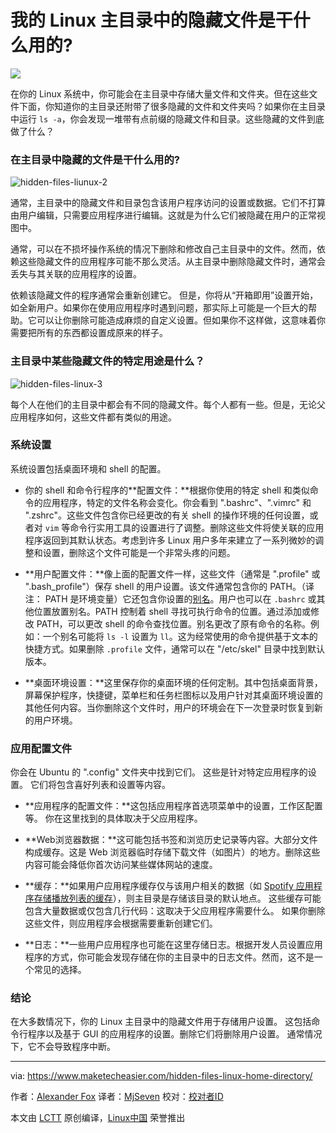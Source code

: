 我的 Linux 主目录中的隐藏文件是干什么用的?
======

![](https://www.maketecheasier.com/assets/uploads/2017/06/hidden-files-linux-hero.png)

在你的 Linux 系统中，你可能会在主目录中存储大量文件和文件夹。但在这些文件下面，你知道你的主目录还附带了很多隐藏的文件和文件夹吗？如果你在主目录中运行 `ls -a`，你会发现一堆带有点前缀的隐藏文件和目录。这些隐藏的文件到底做了什么？

### 在主目录中隐藏的文件是干什么用的?

![hidden-files-liunux-2][1]

通常，主目录中的隐藏文件和目录包含该用户程序访问的设置或数据。它们不打算由用户编辑，只需要应用程序进行编辑。这就是为什么它们被隐藏在用户的正常视图中。

通常，可以在不损坏操作系统的情况下删除和修改自己主目录中的文件。然而，依赖这些隐藏文件的应用程序可能不那么灵活。从主目录中删除隐藏文件时，通常会丢失与其关联的应用程序的设置。

依赖该隐藏文件的程序通常会重新创建它。 但是，你将从“开箱即用”设置开始，如全新用户。如果你在使用应用程序时遇到问题，那实际上可能是一个巨大的帮助。它可以让你删除可能造成麻烦的自定义设置。但如果你不这样做，这意味着你需要把所有的东西都设置成原来的样子。

### 主目录中某些隐藏文件的特定用途是什么？

![hidden-files-linux-3][2]

每个人在他们的主目录中都会有不同的隐藏文件。每个人都有一些。但是，无论父应用程序如何，这些文件都有类似的用途。

### 系统设置

系统设置包括桌面环境和 shell 的配置。

* 你的 shell 和命令行程序的**配置文件：**根据你使用的特定 shell 和类似命令的应用程序，特定的文件名称会变化。你会看到  ".bashrc"、".vimrc" 和 ".zshrc"。这些文件包含你已经更改的有关 shell 的操作环境的任何设置，或者对 `vim` 等命令行实用工具的设置进行了调整。删除这些文件将使关联的应用程序返回到其默认状态。考虑到许多 Linux 用户多年来建立了一系列微妙的调整和设置，删除这个文件可能是一个非常头疼的问题。

* **用户配置文件：**像上面的配置文件一样，这些文件（通常是 ".profile" 或 ".bash_profile"）保存 shell 的用户设置。该文件通常包含你的 PATH。（译注： PATH 是环境变量）它还包含你设置的[别名][3]。用户也可以在 `.bashrc` 或其他位置放置别名。PATH 控制着 shell 寻找可执行命令的位置。通过添加或修改 PATH，可以更改 shell 的命令查找位置。别名更改了原有命令的名称。例如：一个别名可能将 `ls -l` 设置为 `ll`。这为经常使用的命令提供基于文本的快捷方式。如果删除 `.profile` 文件，通常可以在 "/etc/skel" 目录中找到默认版本。

* **桌面环境设置：**这里保存你的桌面环境的任何定制。其中包括桌面背景，屏幕保护程序，快捷键，菜单栏和任务栏图标以及用户针对其桌面环境设置的其他任何内容。当你删除这个文件时，用户的环境会在下一次登录时恢复到新的用户环境。

### 应用配置文件

你会在 Ubuntu 的 ".config" 文件夹中找到它们。 这些是针对特定应用程序的设置。 它们将包含喜好列表和设置等内容。

* **应用程序的配置文件：**这包括应用程序首选项菜单中的设置，工作区配置等。 你在这里找到的具体取决于父应用程序。

* **Web浏览器数据：**这可能包括书签和浏览历史记录等内容。大部分文件构成缓存。这是 Web 浏览器临时存储下载文件（如图片）的地方。删除这些内容可能会降低你首次访问某些媒体网站的速度。

* **缓存：**如果用户应用程序缓存仅与该用户相关的数据（如 [Spotify 应用程序存储播放列表的缓存][4]），则主目录是存储该目录的默认地点。 这些缓存可能包含大量数据或仅包含几行代码：这取决于父应用程序需要什么。 如果你删除这些文件，则应用程序会根据需要重新创建它们。

* **日志：**一些用户应用程序也可能在这里存储日志。根据开发人员设置应用程序的方式，你可能会发现存储在你的主目录中的日志文件。然而，这不是一个常见的选择。

### 结论

在大多数情况下，你的 Linux 主目录中的隐藏文件用于存储用户设置。 这包括命令行程序以及基于 GUI 的应用程序的设置。删除它们将删除用户设置。 通常情况下，它不会导致程序中断。

--------------------------------------------------------------------------------

via: https://www.maketecheasier.com/hidden-files-linux-home-directory/

作者：[Alexander Fox][a]
译者：[MjSeven](https://github.com/MjSeven)
校对：[校对者ID](https://github.com/校对者ID)

本文由 [LCTT](https://github.com/LCTT/TranslateProject) 原创编译，[Linux中国](https://linux.cn/) 荣誉推出

[a]:https://www.maketecheasier.com/author/alexfox/
[1]:https://www.maketecheasier.com/assets/uploads/2017/06/hidden-files-liunux-2.png (hidden-files-liunux-2)
[2]:https://www.maketecheasier.com/assets/uploads/2017/06/hidden-files-linux-3.png (hidden-files-linux-3)
[3]:https://www.maketecheasier.com/making-the-linux-command-line-a-little-friendlier/#aliases
[4]:https://www.maketecheasier.com/clear-spotify-cache/
